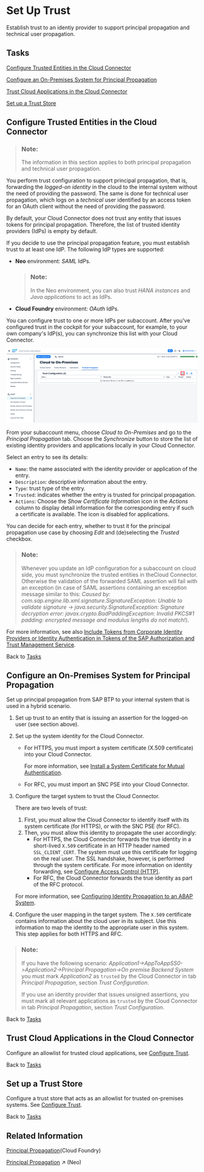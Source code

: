 <!-- loioa4ee70f0274248f8bbc7594179ef948d -->

# Set Up Trust

Establish trust to an identiy provider to support principal propagation and technical user propagation.



<a name="loioa4ee70f0274248f8bbc7594179ef948d__tasks"/>

## Tasks

[Configure Trusted Entities in the Cloud Connector](set-up-trust-a4ee70f.md#loioa4ee70f0274248f8bbc7594179ef948d__configure_trust)

[Configure an On-Premises System for Principal Propagation](set-up-trust-a4ee70f.md#loioa4ee70f0274248f8bbc7594179ef948d__configure_on_premise)

[Trust Cloud Applications in the Cloud Connector](set-up-trust-a4ee70f.md#loioa4ee70f0274248f8bbc7594179ef948d__trust_cloud_apps)

[Set up a Trust Store](set-up-trust-a4ee70f.md#loioa4ee70f0274248f8bbc7594179ef948d__TrustStore)



<a name="loioa4ee70f0274248f8bbc7594179ef948d__configure_trust"/>

## Configure Trusted Entities in the Cloud Connector

> ### Note:  
> The information in this section applies to both principal propagation and technical user propagation.

You perform trust configuration to support principal propagation, that is, forwarding the *logged-on identity* in the cloud to the internal system without the need of providing the password. The same is done for technical user propagation, which logs on a *technical* user identified by an access token for an OAuth client without the need of providing the password.

By default, your Cloud Connector does not trust any entity that issues tokens for principal propagation. Therefore, the list of trusted identity providers \(IdPs\) is empty by default.

If you decide to use the principal propagation feature, you must establish trust to at least one IdP. The following IdP types are supported:

-   **Neo** environment: *SAML* IdPs.

    > ### Note:  
    > In the Neo environment, you can also trust *HANA instances* and *Java applications* to act as IdPs.

-   **Cloud Foundry** environment: *OAuth* IdPs.

You can configure trust to one or more IdPs per subaccount. After you've configured trust in the cockpit for your subaccount, for example, to your own company's IdP\(s\), you can synchronize this list with your Cloud Connector.

![Trust Configuration](images/SCC_SettingUpTrust_8f23a34.png)

From your subaccount menu, choose *Cloud to On-Premises* and go to the *Principal Propagation* tab. Choose the *Synchronize* button to store the list of existing identity providers and applications locally in your Cloud Connector.

Select an entry to see its details:

-   `Name`: the name associated with the identity provider or application of the entry.
-   `Description`: descriptive information about the entry.
-   `Type`: trust type of the entry.
-   `Trusted`: indicates whether the entry is trusted for principal propagation.
-   `Actions`: Choose the *Show Certificate Information* icon in the *Actions* column to display detail information for the corresponding entry if such a certificate is available. The icon is disabled for applications.

You can decide for each entry, whether to trust it for the principal propagation use case by choosing *Edit* and \(de\)selecting the *Trusted* checkbox.

> ### Note:  
> Whenever you update an IdP configuration for a subaccount on cloud side, you must synchronize the trusted entities in theCloud Connector. Otherwise the validation of the forwarded SAML assertion will fail with an exception \(in case of SAML assertions containing an exception message similar to this: *Caused by: com.sap.engine.lib.xml.signature.SignatureException: Unable to validate signature -\> java.security.SignatureException: Signature decryption error: javax.crypto.BadPaddingException: Invalid PKCS\#1 padding: encrypted message and modulus lengths do not match!*\).

For more information, see also [Include Tokens from Corporate Identity Providers or Identity Authentication in Tokens of the SAP Authorization and Trust Management Service](https://help.sap.com/docs/btp/sap-business-technology-platform/including-tokens-from-corporate-identity-providers-or-identity-authentication-in-tokens-of-sap-authorization-and-trust-management-service).

Back to [Tasks](set-up-trust-a4ee70f.md#loioa4ee70f0274248f8bbc7594179ef948d__tasks)



<a name="loioa4ee70f0274248f8bbc7594179ef948d__configure_on_premise"/>

## Configure an On-Premises System for Principal Propagation

Set up principal propagation from SAP BTP to your internal system that is used in a hybrid scenario.

1.  Set up trust to an entity that is issuing an assertion for the logged-on user \(see section above\).
2.  Set up the system identity for the Cloud Connector.
    -   For HTTPS, you must import a system certificate \(X.509 certificate\) into your Cloud Connector.

        For more information, see [Install a System Certificate for Mutual Authentication](initial-configuration-http-3f974ea.md#loio3f974eae3cba4dafa274ec59f69daba6__section_N1001A_N10011_N10001).

    -   For RFC, you must import an SNC PSE into your Cloud Connector.

3.  Configure the target system to trust the Cloud Connector.

    There are two levels of trust:

    1.  First, you must allow the Cloud Connector to identify itself with its system certificate \(for HTTPS\), or with the SNC PSE \(for RFC\).
    2.  Then, you must allow this identity to propagate the user accordingly:
        -   For HTTPS, the Cloud Connector forwards the true identity in a short-lived `X.509` certificate in an HTTP header named `SSL_CLIENT_CERT`. The system must use this certificate for logging on the real user. The SSL handshake, however, is performed through the system certificate. For more information on identity forwarding, see [Configure Access Control \(HTTP\)](configure-access-control-http-e7d4927.md).
        -   For RFC, the Cloud Connector forwards the true identity as part of the RFC protocol.


    For more information, see [Configuring Identity Propagation to an ABAP System](configuring-identity-propagation-to-an-abap-system-6705cc3.md).

4.  Configure the user mapping in the target system. The `X.509` certificate contains information about the cloud user in its subject. Use this information to map the identity to the appropriate user in this system. This step applies for both HTTPS and RFC.

> ### Note:  
> If you have the following scenario: *Application1-\>AppToAppSS0-\>Application2-\>Principal Propagation-\>On premise Backend System* you must mark *Application2* as `trusted` by the Cloud Connector in tab *Principal Propagation*, section *Trust Configuration*.
> 
> If you use an identity provider that issues unsigned assertions, you must mark all relevant applications as `trusted` by the Cloud Connector in tab *Principal Propagation*, section *Trust Configuration*.

Back to [Tasks](set-up-trust-a4ee70f.md#loioa4ee70f0274248f8bbc7594179ef948d__tasks)



<a name="loioa4ee70f0274248f8bbc7594179ef948d__trust_cloud_apps"/>

## Trust Cloud Applications in the Cloud Connector

Configure an allowlist for trusted cloud applications, see [Configure Trust](configure-trust-13bfb28.md).

Back to [Tasks](set-up-trust-a4ee70f.md#loioa4ee70f0274248f8bbc7594179ef948d__tasks)



<a name="loioa4ee70f0274248f8bbc7594179ef948d__TrustStore"/>

## Set up a Trust Store

Configure a trust store that acts as an allowlist for trusted on-premises systems. See [Configure Trust](configure-trust-13bfb28.md).

Back to [Tasks](set-up-trust-a4ee70f.md#loioa4ee70f0274248f8bbc7594179ef948d__tasks)



<a name="loioa4ee70f0274248f8bbc7594179ef948d__section_bmf_sz3_4hb"/>

## Related Information

[Principal Propagation](principal-propagation-e2cbb48.md)\(Cloud Foundry\)

[Principal Propagation](https://help.sap.com/viewer/b865ed651e414196b39f8922db2122c7/Cloud/en-US/d4d3e1e9b2dd44318b49a4812cd51383.html "Forward the identity of cloud users to an on-premise system to enable single sign-on (Neo environment).") :arrow_upper_right: \(Neo\)

